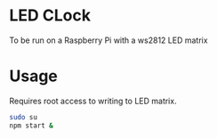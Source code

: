 # LED CLock

To be run on a Raspberry Pi with a ws2812 LED matrix

# Usage

Requires root access to writing to LED matrix.

```bash
sudo su
npm start &
```